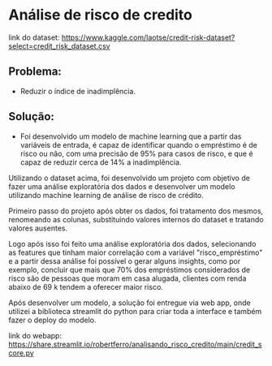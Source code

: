 # Análise de risco de credito

link do dataset: https://www.kaggle.com/laotse/credit-risk-dataset?select=credit_risk_dataset.csv

## Problema: 
 - Reduzir o índice de inadimplência.
 
## Solução:

 - Foi desenvolvido um modelo de machine learning que a partir das variáveis de entrada, é capaz de identificar quando o empréstimo é de risco ou não, com uma precisão de 95% para casos de risco, e que é capaz de reduzir cerca de 14% a inadimplência.


Utilizando o dataset acima, foi desenvolvido um projeto com objetivo de fazer uma análise exploratória dos dados e desenvolver um modelo utilizando machine learning de análise de risco de crédito.

Primeiro passo do projeto após obter os dados, foi tratamento dos mesmos, renomeando as colunas, substituindo valores internos do dataset e tratando valores ausentes.

Logo após isso foi feito uma análise exploratória dos dados, selecionando as features que tinham maior correlação com a variável "risco_empréstimo" e a partir dessa análise foi  possível o gerar alguns insights, como por exemplo, concluir que mais que 70% dos empréstimos considerados de risco são de pessoas que moram em casa alugada, clientes com renda abaixo de 69 k tendem a oferecer maior risco.

Após desenvolver um modelo, a solução foi entregue via web app, onde utilizei a biblioteca streamlit do python para criar toda a interface e também fazer o deploy do modelo.

link do webapp: https://share.streamlit.io/robertferro/analisando_risco_credito/main/credit_score.py

